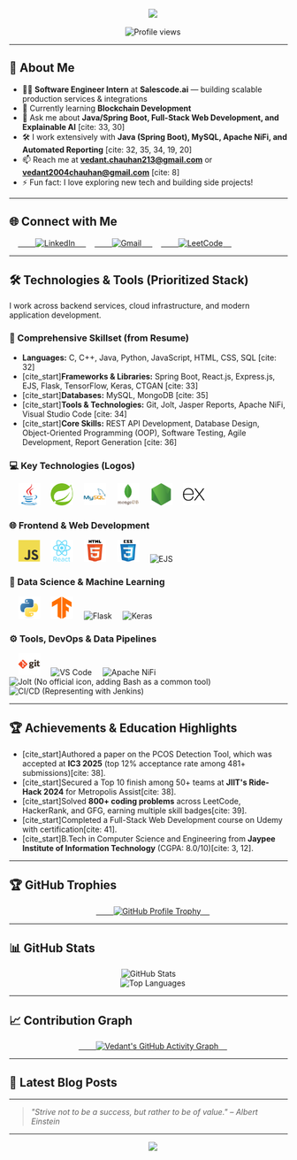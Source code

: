 <p align="center">
    <img src="https://capsule-render.vercel.app/api?type=waving&color=0e75b6&height=200&section=header&text=Hi%20,%20I'm%20Vedant%20Singh%20Chauhan&fontSize=40&fontAlignY=40&desc=Solving%20real%20problems%20with%20code%20%F0%9F%9A%80"/>
</p>

<p align="center">
    <img src="https://komarev.com/ghpvc/?username=vedant27672&label=Profile%20views&color=0e75b6&style=flat" alt="Profile views" />
</p>

---

## 🚀 About Me

- 🧑‍💻 **Software Engineer Intern** at **Salescode.ai** — building scalable production services & integrations
- 🌱 Currently learning **Blockchain Development**
- 💬 Ask me about **Java/Spring Boot, Full-Stack Web Development, and Explainable AI** [cite: 33, 30]
- 🛠️ I work extensively with **Java (Spring Boot), MySQL, Apache NiFi, and Automated Reporting** [cite: 32, 35, 34, 19, 20]
- 📫 Reach me at **vedant.chauhan213@gmail.com** or **vedant2004chauhan@gmail.com** [cite: 8]
- ⚡ Fun fact: I love exploring new tech and building side projects!

---

## 🌐 Connect with Me

<p align="left">
    <a href="https://www.linkedin.com/in/vedant-singh-chauhan-417a10248/" target="_blank">
        <img src="https://img.shields.io/badge/LinkedIn-0A66C2?style=for-the-badge&logo=linkedin&logoColor=white" alt="LinkedIn"/>
    </a>
    <a href="mailto:vedant.chauhan213@gmail.com">
        <img src="https://img.shields.io/badge/Gmail-D14836?style=for-the-badge&logo=gmail&logoColor=white" alt="Gmail"/>
    </a>
    <a href="https://leetcode.com/Vedant27672/" target="_blank">
        <img src="https://img.shields.io/badge/LeetCode-FFA116?style=for-the-badge&logo=leetcode&logoColor=black" alt="LeetCode"/>
    </a>
</p>

---

## 🛠️ Technologies & Tools (Prioritized Stack)

I work across backend services, cloud infrastructure, and modern application development.

### 📝 Comprehensive Skillset (from Resume)

* **Languages:** C, C++, Java, Python, JavaScript, HTML, CSS, SQL [cite: 32]
* [cite_start]**Frameworks & Libraries:** Spring Boot, React.js, Express.js, EJS, Flask, TensorFlow, Keras, CTGAN [cite: 33]
* [cite_start]**Databases:** MySQL, MongoDB [cite: 35]
* [cite_start]**Tools & Technologies:** Git, Jolt, Jasper Reports, Apache NiFi, Visual Studio Code [cite: 34]
* [cite_start]**Core Skills:** REST API Development, Database Design, Object-Oriented Programming (OOP), Software Testing, Agile Development, Report Generation [cite: 36]

### 💻 Key Technologies (Logos)
<p align="left">
    <img src="https://raw.githubusercontent.com/devicons/devicon/master/icons/java/java-original.svg" alt="Java" width="40" height="40"/>
    <img src="https://raw.githubusercontent.com/devicons/devicon/master/icons/spring/spring-original.svg" alt="Spring Boot" width="40" height="40"/>
    <img src="https://raw.githubusercontent.com/devicons/devicon/master/icons/mysql/mysql-original-wordmark.svg" alt="MySQL" width="40" height="40"/>
    <img src="https://raw.githubusercontent.com/devicons/devicon/master/icons/mongodb/mongodb-original-wordmark.svg" alt="MongoDB" width="40" height="40"/>
    <img src="https://raw.githubusercontent.com/devicons/devicon/master/icons/nodejs/nodejs-original.svg" alt="Node.js" width="40" height="40"/>
    <img src="https://raw.githubusercontent.com/devicons/devicon/master/icons/express/express-original.svg" alt="Express.js" width="40" height="40"/>
</p>

### 🌐 Frontend & Web Development
<p align="left">
    <img src="https://raw.githubusercontent.com/devicons/devicon/master/icons/javascript/javascript-original.svg" alt="JavaScript" width="40" height="40"/>
    <img src="https://raw.githubusercontent.com/devicons/devicon/master/icons/react/react-original-wordmark.svg" alt="React.js" width="40" height="40"/>
    <img src="https://raw.githubusercontent.com/devicons/devicon/master/icons/html5/html5-original-wordmark.svg" alt="HTML5" width="40" height="40"/>
    <img src="https://raw.githubusercontent.com/devicons/devicon/master/icons/css3/css3-original-wordmark.svg" alt="CSS3" width="40" height="40"/>
    <img src="https://cdn.jsdelivr.net/gh/devicons/devicon/icons/ejs/ejs-original.svg" alt="EJS" width="40" height="40"/>
</p>

### 🧠 Data Science & Machine Learning
<p align="left">
    <img src="https://raw.githubusercontent.com/devicons/devicon/master/icons/python/python-original.svg" alt="Python" width="40" height="40"/>
    <img src="https://raw.githubusercontent.com/devicons/devicon/master/icons/tensorflow/tensorflow-original.svg" alt="TensorFlow" width="40" height="40"/>
    <img src="https://cdn.jsdelivr.net/gh/devicons/devicon/icons/flask/flask-original.svg" alt="Flask" width="40" height="40"/>
    <img src="https://cdn.jsdelivr.net/gh/devicons/devicon/icons/keras/keras-original.svg" alt="Keras" width="40" height="40"/>
</p>

### ⚙️ Tools, DevOps & Data Pipelines
<p align="left">
    <img src="https://raw.githubusercontent.com/devicons/devicon/master/icons/git/git-original-wordmark.svg" alt="Git" width="40" height="40"/>
    <img src="https://raw.githubusercontent.com/devicons/devicon/master/icons/visualstudiocode/visualstudiocode-original-wordmark.svg" alt="VS Code" width="40" height="40"/>
    <img src="https://www.vectorlogo.zone/logos/apache_nifi/apache_nifi-icon.svg" alt="Apache NiFi" width="40" height="40"/>
    <img src="https://www.vectorlogo.zone/logos/gnu_bash/gnu_bash-icon.svg" alt="Jolt (No official icon, adding Bash as a common tool)" width="40" height="40"/>
    <img src="https://www.vectorlogo.zone/logos/jenkins/jenkins-icon.svg" alt="CI/CD (Representing with Jenkins)" width="40" height="40"/>
</p>

---

## 🏆 Achievements & Education Highlights

* [cite_start]Authored a paper on the PCOS Detection Tool, which was accepted at **IC3 2025** (top 12% acceptance rate among 481+ submissions)[cite: 38].
* [cite_start]Secured a Top 10 finish among 50+ teams at **JIIT's Ride-Hack 2024** for Metropolis Assist[cite: 38].
* [cite_start]Solved **800+ coding problems** across LeetCode, HackerRank, and GFG, earning multiple skill badges[cite: 39].
* [cite_start]Completed a Full-Stack Web Development course on Udemy with certification[cite: 41].
* [cite_start]B.Tech in Computer Science and Engineering from **Jaypee Institute of Information Technology** (CGPA: 8.0/10)[cite: 3, 12].

---

## 🏆 GitHub Trophies

<p align="center">
    <a href="https://github.com/ryo-ma/github-profile-trophy">
        <img src="https://github-profile-trophy.vercel.app/?username=vedant27672&theme=algolia&margin-w=10" alt="GitHub Profile Trophy"/>
    </a>
</p>

---

## 📊 GitHub Stats

<p align="center">
    <img src="https://github-readme-stats.vercel.app/api?username=vedant27672&show_icons=true&theme=algolia" alt="GitHub Stats"/>
    <br/>
    <img src="https://github-readme-stats.vercel.app/api/top-langs?username=vedant27672&show_icons=true&locale=en&layout=compact&theme=algolia" alt="Top Languages"/>
</p>

---

## 📈 Contribution Graph

<p align="center">
    <a href="https://github.com/ashutosh00710/github-readme-activity-graph">
        <img alt="Vedant's GitHub Activity Graph" src="https://github-readme-activity-graph.vercel.app/graph?username=vedant27672&theme=react-dark&hide_border=true&area=true" />
    </a>
</p>

---

## 📝 Latest Blog Posts

---

> _"Strive not to be a success, but rather to be of value." – Albert Einstein_

---

<p align="center">
    <img src="https://capsule-render.vercel.app/api?type=waving&color=0e75b6&height=120&section=footer"/>
</p>
